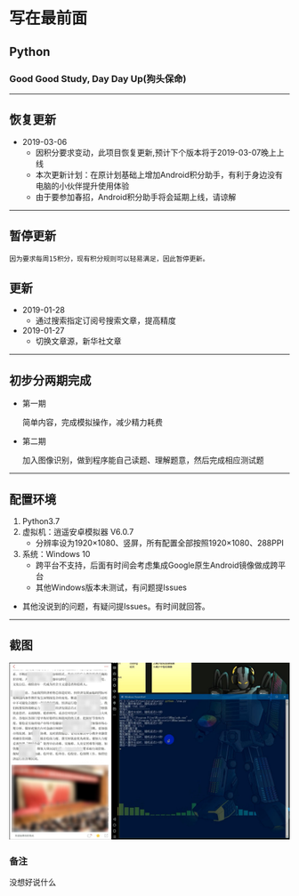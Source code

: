 # 写在最前面

## Python

### Good Good Study, Day Day Up(狗头保命)

---

## 恢复更新

* 2019-03-06
  * 因积分要求变动，此项目恢复更新,预计下个版本将于2019-03-07晚上上线
  * 本次更新计划：在原计划基础上增加Android积分助手，有利于身边没有电脑的小伙伴提升使用体验
  * 由于要参加春招，Android积分助手将会延期上线，请谅解

---  

## 暂停更新

    因为要求每周15积分，现有积分规则可以轻易满足，因此暂停更新。

## 更新

* 2019-01-28
  * 通过搜索指定订阅号搜索文章，提高精度
* 2019-01-27
  * 切换文章源，新华社文章

---

## 初步分两期完成

* 第一期  

    简单内容，完成模拟操作，减少精力耗费

* 第二期  

    加入图像识别，做到程序能自己读题、理解题意，然后完成相应测试题

---

## 配置环境  

1. Python3.7  
2. 虚拟机：逍遥安卓模拟器 V6.0.7  
    * 分辨率设为1920×1080、竖屏，所有配置全部按照1920×1080、288PPI
3. 系统：Windows 10  
    * 跨平台不支持，后面有时间会考虑集成Google原生Android镜像做成跨平台  
    * 其他Windows版本未测试，有问题提Issues

* 其他没说到的问题，有疑问提Issues。有时间就回答。  

---  

## 截图

![screenshot](./screenshot/screenshot.jpg)  

### 备注

没想好说什么